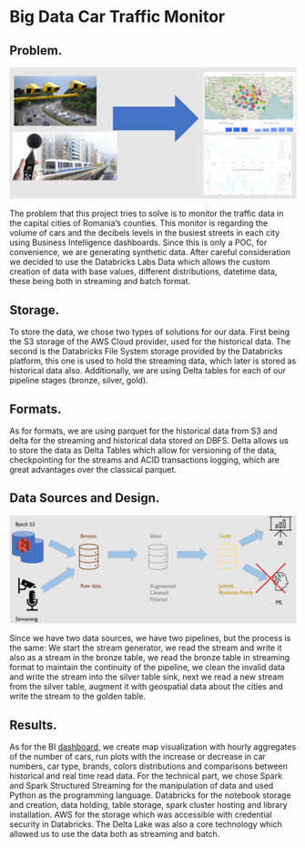 # Big Data Car Traffic Monitor

## Problem.

![Alt text](https://github.com/radRares1/Big-Data-Applications/blob/main/goal.PNG )

The problem that this project tries to solve is to monitor the traffic data in the capital cities of Romania’s counties. This monitor is regarding the volume of cars and the decibels levels in the busiest streets in each city using Business Intelligence dashboards.
Since this is only a POC, for convenience, we are generating synthetic data. After careful consideration we decided to use the Databricks Labs Data which allows the custom creation of data with base values, different distributions, datetime data, these being both in streaming and batch format.

## Storage.

To store the data, we chose two types of solutions for our data. First being the S3 storage of the AWS Cloud provider, used for the historical data. The second is the Databricks File System storage provided by the Databricks platform, this one is used to hold the streaming data, which later is stored as historical data also. Additionally, we are using Delta tables for each of our pipeline stages (bronze, silver, gold).

## Formats.

As for formats, we are using parquet for the historical data from S3 and delta for the streaming and historical data stored on DBFS. Delta allows us to store the data as Delta Tables which allow for versioning of the data, checkpointing for the streams and ACID transactions logging, which are great advantages over the classical parquet.

## Data Sources and Design.

![Alt text](https://github.com/radRares1/Big-Data-Applications/blob/main/archi.PNG )

Since we have two data sources, we have two pipelines, but the process is the same:  We start the stream generator, we read the stream and write it also as a stream in the bronze table, we read the bronze table in streaming format to maintain the continuity of the pipeline, we clean the invalid data and write the stream into the silver table sink, next we read a new stream from the silver table, augment it with geospatial data about the cities and write the stream to the golden table.


## Results.

As for the BI [dashboard](https://databricks-prod-cloudfront.cloud.databricks.com/public/4027ec902e239c93eaaa8714f173bcfc/2996911928916293/752184719582461/1386756242519882/latest.html), we create map visualization with hourly aggregates of the number of cars, run plots with the increase or decrease in car numbers, car type, brands, colors distributions and comparisons between historical and real time read data.
For the technical part, we chose Spark and Spark Structured Streaming for the manipulation of data and used Python as the programming language. Databricks for the notebook storage and creation, data holding, table storage, spark cluster hosting and library installation. AWS for the storage which was accessible with credential security in Databricks. The Delta Lake was also a core technology which allowed us to use the data both as streaming and batch.


 
